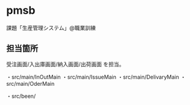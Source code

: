 # pmsb
課題「生産管理システム」@職業訓練

## 担当箇所
受注画面/入出庫画面/納入画面/出荷画面 を担当。

・src/main/InOutMain
・src/main/IssueMain
・src/main/DelivaryMain
・src/main/OderMain

・src/been/
